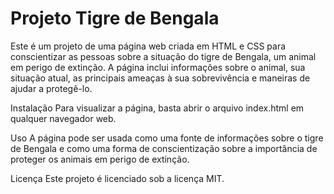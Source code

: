 # Projeto Tigre de Bengala

Este é um projeto de uma página web criada em HTML e CSS para conscientizar as pessoas sobre a situação do tigre de Bengala, um animal em perigo de extinção. A página inclui informações sobre o animal, sua situação atual, as principais ameaças à sua sobrevivência e maneiras de ajudar a protegê-lo.

Instalação Para visualizar a página, basta abrir o arquivo index.html em qualquer navegador web.

Uso A página pode ser usada como uma fonte de informações sobre o tigre de Bengala e como uma forma de conscientização sobre a importância de proteger os animais em perigo de extinção.

Licença Este projeto é licenciado sob a licença MIT.
